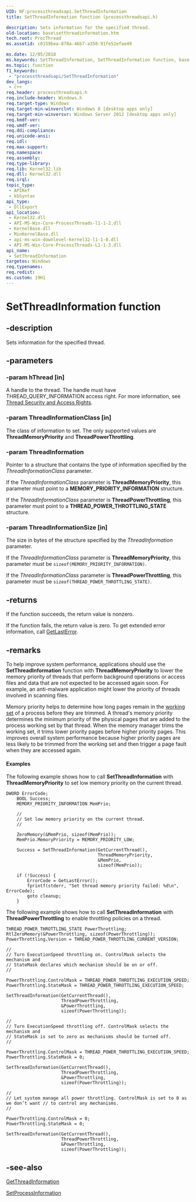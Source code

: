 ```yaml
---
UID: NF:processthreadsapi.SetThreadInformation
title: SetThreadInformation function (processthreadsapi.h)

description: Sets information for the specified thread.
old-location: base\setthreadinformation.htm
tech.root: ProcThread
ms.assetid: c0159bea-870a-46b7-a350-91fe52efae49

ms.date: 12/05/2018
ms.keywords: SetThreadInformation, SetThreadInformation function, base.setthreadinformation, processthreadsapi/SetThreadInformation
ms.topic: function
f1_keywords: 
 - "processthreadsapi/SetThreadInformation"
dev_langs:
 - c++
req.header: processthreadsapi.h
req.include-header: Windows.h
req.target-type: Windows
req.target-min-winverclnt: Windows 8 [desktop apps only]
req.target-min-winversvr: Windows Server 2012 [desktop apps only]
req.kmdf-ver: 
req.umdf-ver: 
req.ddi-compliance: 
req.unicode-ansi: 
req.idl: 
req.max-support: 
req.namespace: 
req.assembly: 
req.type-library: 
req.lib: Kernel32.lib
req.dll: Kernel32.dll
req.irql: 
topic_type:
 - APIRef
 - kbSyntax
api_type:
 - DllExport
api_location:
 - Kernel32.dll
 - API-MS-Win-Core-ProcessThreads-l1-1-2.dll
 - KernelBase.dll
 - MinKernelBase.dll
 - api-ms-win-downlevel-kernel32-l1-1-0.dll
 - API-MS-Win-Core-ProcessThreads-L1-1-3.dll
api_name:
 - SetThreadInformation
targetos: Windows
req.typenames: 
req.redist: 
ms.custom: 19H1
---
```


# SetThreadInformation function


## -description


Sets information for the specified thread. 


## -parameters




### -param hThread [in]

A handle to the thread. The handle must have THREAD_QUERY_INFORMATION access right. For more information, see  <a href="https://docs.microsoft.com/windows/desktop/ProcThread/thread-security-and-access-rights">Thread Security and Access Rights</a>.


### -param ThreadInformationClass [in]

The class of information to set. The only supported values are <b>ThreadMemoryPriority</b> and <b>ThreadPowerThrottling</b>.


### -param ThreadInformation

Pointer to a structure that contains the type of information specified by the <i>ThreadInformationClass</i> parameter.

If the <i>ThreadInformationClass</i> parameter is <b>ThreadMemoryPriority</b>, this parameter must point to a <b>MEMORY_PRIORITY_INFORMATION</b> structure.

If the <i>ThreadInformationClass</i> parameter is <b>ThreadPowerThrottling</b>, this parameter must point to a <b>THREAD_POWER_THROTTLING_STATE</b> structure.


### -param ThreadInformationSize [in]

The size in bytes of the structure specified by the <i>ThreadInformation</i> parameter.

If the <i>ThreadInformationClass</i> parameter is <b>ThreadMemoryPriority</b>, this parameter must be <code>sizeof(MEMORY_PRIORITY_INFORMATION)</code>.  

If the <i>ThreadInformationClass</i> parameter is <b>ThreadPowerThrottling</b>, this parameter must be <code>sizeof(THREAD_POWER_THROTTLING_STATE)</code>.  


## -returns



If the function succeeds, the return value is nonzero.

If the function fails, the return value is zero. To get extended error information, call 
      <a href="https://docs.microsoft.com/windows/desktop/api/errhandlingapi/nf-errhandlingapi-getlasterror">GetLastError</a>.




## -remarks



To help improve system performance, applications should use the <b>SetThreadInformation</b> function with <b>ThreadMemoryPriority</b> to lower the memory priority of threads that perform background operations or access files and data that are not expected to be accessed again soon. For example, an anti-malware application might lower the priority of threads involved in scanning files. 

Memory priority helps to determine how long pages remain in the <a href="https://docs.microsoft.com/windows/desktop/Memory/working-set">working set</a> of a process before they are trimmed. A thread's memory priority determines the minimum priority of the physical pages that are added to the process working set by that thread. When the memory manager trims the working set, it trims lower priority pages before higher priority pages. This improves overall system performance because higher priority pages are less likely to be trimmed from the working set and then trigger a page fault when they are accessed again. 


#### Examples

The following example shows how to call <b>SetThreadInformation</b> with <b>ThreadMemoryPriority</b> to set low memory priority on the current thread.

<pre class="syntax" xml:space="preserve"><code>DWORD ErrorCode;
    BOOL Success;
    MEMORY_PRIORITY_INFORMATION MemPrio;

    //
    // Set low memory priority on the current thread.
    //

    ZeroMemory(&amp;MemPrio, sizeof(MemPrio));
    MemPrio.MemoryPriority = MEMORY_PRIORITY_LOW;

    Success = SetThreadInformation(GetCurrentThread(),
                                   ThreadMemoryPriority,
                                   &amp;MemPrio,
                                   sizeof(MemPrio));

    if (!Success) {
        ErrorCode = GetLastError();
        fprintf(stderr, "Set thread memory priority failed: %d\n", ErrorCode);
        goto cleanup;
    }</code></pre>
The following example shows how to call <b>SetThreadInformation</b> with <b>ThreadPowerThrottling</b> to enable throttling policies on a thread.

<pre class="syntax" xml:space="preserve"><code>THREAD_POWER_THROTTLING_STATE PowerThrottling;
RtlZeroMemory(&amp;PowerThrottling, sizeof(PowerThrottling));
PowerThrottling.Version = THREAD_POWER_THROTTLING_CURRENT_VERSION;

//
// Turn ExecutionSpeed throttling on. ControlMask selects the mechanism and
// StateMask declares which mechanism should be on or off.
//

PowerThrottling.ControlMask = THREAD_POWER_THROTTLING_EXECUTION_SPEED;
PowerThrottling.StateMask = THREAD_POWER_THROTTLING_EXECUTION_SPEED;

SetThreadInformation(GetCurrentThread(), 
                     ThreadPowerThrottling, 
                     &amp;PowerThrottling, 
                     sizeof(PowerThrottling));

//
// Turn ExecutionSpeed throttling off. ControlMask selects the mechanism and
// StateMask is set to zero as mechanisms should be turned off.
//

PowerThrottling.ControlMask = THREAD_POWER_THROTTLING_EXECUTION_SPEED;
PowerThrottling.StateMask = 0;

SetThreadInformation(GetCurrentThread(), 
                     ThreadPowerThrottling, 
                     &amp;PowerThrottling, 
                     sizeof(PowerThrottling));

//
// Let system manage all power throttling. ControlMask is set to 0 as we don’t want // to control any mechanisms.
//

PowerThrottling.ControlMask = 0;
PowerThrottling.StateMask = 0;

SetThreadInformation(GetCurrentThread(), 
                     ThreadPowerThrottling, 
                     &amp;PowerThrottling, 
                     sizeof(PowerThrottling));
</code></pre>



## -see-also




<a href="https://docs.microsoft.com/windows/desktop/api/processthreadsapi/nf-processthreadsapi-getthreadinformation">GetThreadInformation</a>



<a href="https://docs.microsoft.com/windows/desktop/api/processthreadsapi/nf-processthreadsapi-setprocessinformation">SetProcessInformation</a>
 

 

